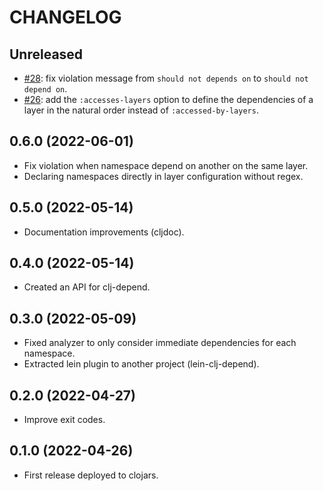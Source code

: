 # CHANGELOG

## Unreleased

* [#28](https://github.com/fabiodomingues/clj-depend/issues/28): fix violation message from `should not depends on` to `should not depend on`.
* [#26](https://github.com/fabiodomingues/clj-depend/issues/26): add the `:accesses-layers` option to define the dependencies of a layer in the natural order instead of `:accessed-by-layers`.

## 0.6.0 (2022-06-01)

* Fix violation when namespace depend on another on the same layer.
* Declaring namespaces directly in layer configuration without regex.

## 0.5.0 (2022-05-14)
* Documentation improvements (cljdoc).

## 0.4.0 (2022-05-14)
* Created an API for clj-depend.

## 0.3.0 (2022-05-09)
* Fixed analyzer to only consider immediate dependencies for each namespace.
* Extracted lein plugin to another project (lein-clj-depend).

## 0.2.0 (2022-04-27)
* Improve exit codes.

## 0.1.0 (2022-04-26)
* First release deployed to clojars.
